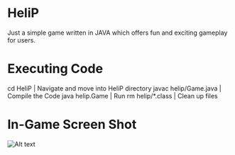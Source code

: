 # HeliP
Just a simple game written in JAVA which offers fun and exciting gameplay for users.

# Executing Code
cd HeliP              | Navigate and move into HeliP directory
javac helip/Game.java | Compile the Code
java helip.Game       | Run
rm helip/*.class      | Clean up files

# In-Game Screen Shot
![Alt text]( https://github.com/imvishesharma/HeliP/blob/main/ScreenShots/GameSS_1.png?raw=true
"Optional Title")
